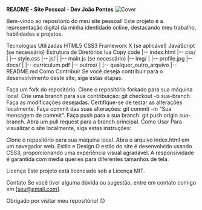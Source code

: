 <strong>README - Site Pessoal - Dev João Pontes</strong>
![Cover](https://github.com/jhzinm/PageMobile/assets/150977621/f436a40c-7ef5-439e-a7de-3c65531fb271)

Bem-vindo ao repositório do meu site pessoal! Este projeto é a representação digital da minha identidade online, destacando meu trabalho, habilidades e projetos.

Tecnologias Utilizadas
HTML5
CSS3
Framework X (se aplicável)
JavaScript (se necessário)
Estrutura de Diretórios
lua
Copy code
|-- index.html
|-- css/
|   |-- style.css
|-- js/
|   |-- main.js (se necessário)
|-- img/
|   |-- profile.jpg
|-- docs/
|   |-- curriculum.pdf
|-- outros/
|   |-- qualquer_outro_arquivo
|-- README.md
Como Contribuir
Se você deseja contribuir para o desenvolvimento deste site, siga estas etapas:

Faça um fork do repositório.
Clone o repositório forkado para sua máquina local.
Crie uma branch para sua contribuição: git checkout -b sua-branch.
Faça as modificações desejadas.
Certifique-se de testar as alterações localmente.
Faça commit das suas alterações: git commit -m "Sua mensagem de commit".
Faça push para a sua branch: git push origin sua-branch.
Abra um pull request para a branch principal.
Como Usar
Para visualizar o site localmente, siga estas instruções:

Clone o repositório para sua máquina local.
Abra o arquivo index.html em um navegador web.
Estilo e Design
O estilo do site é desenvolvido usando CSS3, proporcionando uma experiência visual agradável. A responsividade é garantida com media queries para diferentes tamanhos de tela.

Licença
Este projeto está licenciado sob a Licença MIT.

Contato
Se você tiver alguma dúvida ou sugestão, entre em contato comigo em [seu@email.com].

Obrigado por visitar meu repositório! 😊
